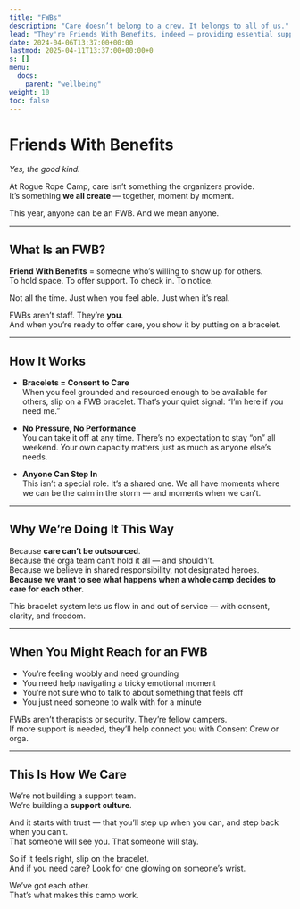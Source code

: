 ```yaml
---
title: "FWBs"
description: "Care doesn’t belong to a crew. It belongs to all of us."
lead: "They're Friends With Benefits, indeed — providing essential support to our community."
date: 2024-04-06T13:37:00+00:00
lastmod: 2025-04-11T13:37:00+00:00+0
s: []
menu: 
  docs:
    parent: "wellbeing"
weight: 10
toc: false
---
```


# Friends With Benefits  
_Yes, the good kind._

At Rogue Rope Camp, care isn’t something the organizers provide.  
It’s something **we all create** — together, moment by moment.

This year, anyone can be an FWB. And we mean anyone.

---

## What Is an FWB?

**Friend With Benefits** = someone who’s willing to show up for others.  
To hold space. To offer support. To check in. To notice.

Not all the time. Just when you feel able. Just when it’s real.

FWBs aren’t staff. They’re **you**.  
And when you’re ready to offer care, you show it by putting on a bracelet.

---

## How It Works

- **Bracelets = Consent to Care**  
  When you feel grounded and resourced enough to be available for others, slip on a FWB bracelet. That’s your quiet signal: “I’m here if you need me.”

- **No Pressure, No Performance**  
  You can take it off at any time. There’s no expectation to stay “on” all weekend. Your own capacity matters just as much as anyone else’s needs.

- **Anyone Can Step In**  
  This isn’t a special role. It’s a shared one. We all have moments where we can be the calm in the storm — and moments when we can’t.

---

## Why We’re Doing It This Way

Because **care can’t be outsourced**.  
Because the orga team can’t hold it all — and shouldn’t.  
Because we believe in shared responsibility, not designated heroes.  
**Because we want to see what happens when a whole camp decides to care for each other.**

This bracelet system lets us flow in and out of service — with consent, clarity, and freedom.

---

## When You Might Reach for an FWB

- You’re feeling wobbly and need grounding  
- You need help navigating a tricky emotional moment  
- You’re not sure who to talk to about something that feels off  
- You just need someone to walk with for a minute

FWBs aren’t therapists or security. They’re fellow campers.  
If more support is needed, they’ll help connect you with Consent Crew or orga.

---

## This Is How We Care

We’re not building a support team.  
We’re building a **support culture**.

And it starts with trust — that you’ll step up when you can, and step back when you can’t.  
That someone will see you. That someone will stay.

So if it feels right, slip on the bracelet.  
And if you need care? Look for one glowing on someone’s wrist.

We’ve got each other.  
That’s what makes this camp work.
